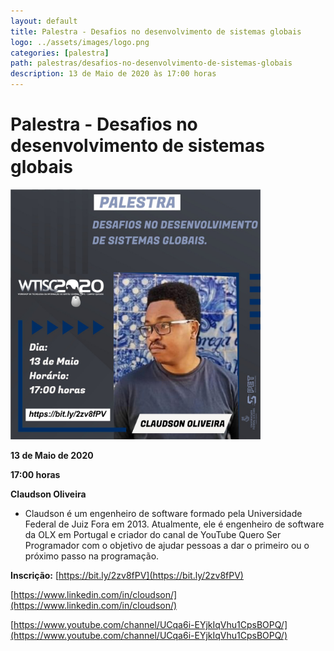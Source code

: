 ```yaml
---
layout: default
title: Palestra - Desafios no desenvolvimento de sistemas globais
logo: ../assets/images/logo.png
categories: [palestra]
path: palestras/desafios-no-desenvolvimento-de-sistemas-globais
description: 13 de Maio de 2020 às 17:00 horas
---
```



# Palestra - Desafios no desenvolvimento de sistemas globais

<img src="../assets/images/p1.jpeg" alt="palestra 1" width="400">
  
<i class="fa fa-calendar-check-o" aria-hidden="true" style="color: #159957"></i> **13 de Maio de 2020**

<i class="fa fa-clock-o" aria-hidden="true" style="color: #159957"></i> **17:00 horas**

<i class="fas fa-chalkboard-teacher"  style="color: #159957"></i> **Claudson Oliveira**

  * Claudson é um engenheiro de software formado pela Universidade Federal de Juiz Fora em 2013. Atualmente, ele é engenheiro de software da OLX em Portugal e criador do canal de YouTube Quero Ser Programador com o objetivo de ajudar pessoas a dar o primeiro ou o próximo passo na programação.   

<i class="fas fa-clipboard-check" style="color: #159957"></i> **Inscrição:** [https://bit.ly/2zv8fPV](https://bit.ly/2zv8fPV)

<i class="fab fa-linkedin" style="color: #159957"></i> [https://www.linkedin.com/in/cloudson/](https://www.linkedin.com/in/cloudson/)

<i class="fab fa-youtube" style="color: #159957"></i>  [https://www.youtube.com/channel/UCqa6i-EYjkIqVhu1CpsBOPQ/](https://www.youtube.com/channel/UCqa6i-EYjkIqVhu1CpsBOPQ/)
